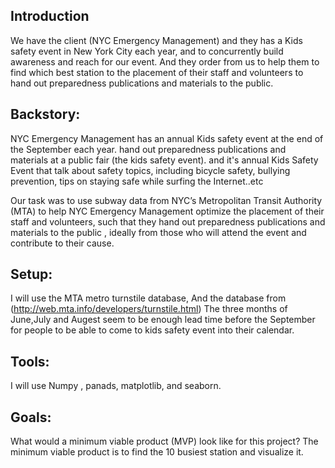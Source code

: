 ## Introduction

We have the client (NYC Emergency Management) and they has a Kids safety event in New York City each year, and to concurrently build awareness and reach for our event.
And they order from us to help them to find which best station to the placement of their staff and volunteers to hand out preparedness publications and materials to the public.

## Backstory:

NYC Emergency Management has an annual Kids safety event at the end of the September each year.
hand out preparedness publications and materials at a public fair (the kids safety event).
and it's annual Kids Safety Event that talk about safety topics, including bicycle safety, bullying prevention, tips on staying safe while surfing the Internet..etc

Our task was to use subway data from NYC’s Metropolitan Transit Authority (MTA) to help NYC Emergency Management optimize the placement of their staff and volunteers, such that they hand out preparedness publications and materials to the public , ideally from those who will attend the event and contribute to their cause.

## Setup:

I will use the MTA metro turnstile database, And the database from (http://web.mta.info/developers/turnstile.html)
The three months of June,July and Augest seem to be enough lead time before the September for people to be able to come to kids safety event into their calendar.

## Tools:

I will use Numpy , panads, matplotlib, and seaborn.

## Goals:

What would a minimum viable product (MVP) look like for this project?
The minimum viable product is to find the 10 busiest station and visualize it.
